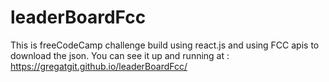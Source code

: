 # leaderBoardFcc

This is freeCodeCamp challenge build using react.js and using FCC apis to download the json.
You can see it up and running at : https://gregatgit.github.io/leaderBoardFcc/
